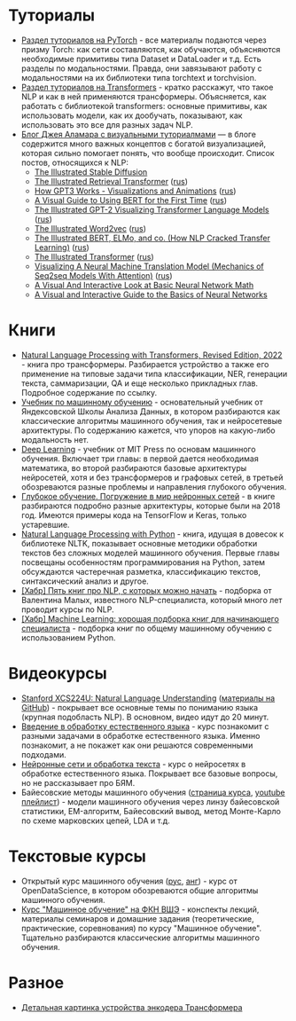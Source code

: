 # Туториалы
* [Раздел туториалов на PyTorch](https://pytorch.org/tutorials/index.html) - все материалы подаются через призму Torch: как сети составляются, как обучаются, объясняются необходимые примитивы типа Dataset и DataLoader и т.д. Есть разделы по модальностями. Правда, они завязывают работу с модальностями на их библиотеки типа torchtext и torchvision.
* [Раздел туториалов на Transformers](https://huggingface.co/learn/nlp-course/chapter1/1) - кратко расскажут, что такое NLP и как в ней применяются трансформеры. Объясняется, как работать с библиотекой transformers: основные примитивы, как использовать модели, как их дообучать, показывают, как использовать это все для разных задач NLP.
* [Блог Джея Аламара с визуальными туториалмами](http://jalammar.github.io) — в блоге содержится много важных концептов с богатой визуализацией, которая сильно помогает понять, что вообще происходит. Список постов, относящихся к NLP:
  * [The Illustrated Stable Diffusion](http://jalammar.github.io/illustrated-stable-diffusion/)
  * [The Illustrated Retrieval Transformer](http://jalammar.github.io/illustrated-retrieval-transformer/) ([rus](https://habr.com/ru/post/648705/))
  * [How GPT3 Works - Visualizations and Animations](http://jalammar.github.io/how-gpt3-works-visualizations-animations/) ([rus](https://habr.com/ru/articles/514698/))
  * [A Visual Guide to Using BERT for the First Time](http://jalammar.github.io/a-visual-guide-to-using-bert-for-the-first-time/) ([rus](https://habr.com/ru/articles/498144/))
  * [The Illustrated GPT-2 Visualizing Transformer Language Models](http://jalammar.github.io/illustrated-gpt2/) ([rus](https://habr.com/ru/articles/490842/))
  * [The Illustrated Word2vec](http://jalammar.github.io/illustrated-word2vec/) ([rus](https://habr.com/ru/articles/446530/))
  * [The Illustrated BERT, ELMo, and co. (How NLP Cracked Transfer Learning)](http://jalammar.github.io/illustrated-bert/) ([rus](https://habr.com/ru/articles/487358/))
  * [The Illustrated Transformer](http://jalammar.github.io/illustrated-transformer/) ([rus](https://habr.com/ru/articles/486358/))
  * [Visualizing A Neural Machine Translation Model (Mechanics of Seq2seq Models With Attention)](http://jalammar.github.io/visualizing-neural-machine-translation-mechanics-of-seq2seq-models-with-attention/) ([rus](https://habr.com/ru/articles/486158/))
  * [A Visual And Interactive Look at Basic Neural Network Math](http://jalammar.github.io/feedforward-neural-networks-visual-interactive/)
  * [A Visual and Interactive Guide to the Basics of Neural Networks](http://jalammar.github.io/visual-interactive-guide-basics-neural-networks/)

# Книги
* [Natural Language Processing with Transformers, Revised Edition, 2022](https://www.oreilly.com/library/view/natural-language-processing/9781098136789/) - книга про трансформеры. Разбирается устройство а также его применение на типовые задачи типа классификации, NER, генерации текста, саммаризации, QA и еще несколько прикладных глав. Подробное содержание по ссылку.
* [Учебник по машинному обучению](https://academy.yandex.ru/handbook/ml) - основательный учебник от Яндексовской Школы Анализа Данных, в котором разбираются как классические алгоритмы машинного обучения, так и нейросетевые архитектуры. По содержанию кажется, что упоров на какую-либо модальность нет.
* [Deep Learning](https://www.deeplearningbook.org/) - учебник от MIT Press по основам машинного обучения. Включает три главы: в первой дается необходимая математика, во второй разбираются базовые архитектуры нейросетей, хотя и без трансформеров и графовых сетей, в третьей обозреваются разные проблемы и направления глубокого обучения.
* [Глубокое обучение. Погружение в мир нейронных сетей](https://www.litres.ru/book/a-kadurin-13464223/glubokoe-obuchenie-pogruzhenie-v-mir-neyronnyh-setey-29817855/) - в книге разбираются подробно разные архитектуры, которые были на 2018 год. Имеются примеры кода на TensorFlow и Keras, только устаревшие.
* [Natural Language Processing with Python](https://www.nltk.org/book/) - книга, идущая в довесок к библиотеке NLTK, показывает основные методики обработки текстов без сложных моделей машинного обучения. Первые главы посвещаны особенностям программирования на Python, затем обсуждаются частеречная разметка, классификацию текстов, синтаксический анализ и другое.
* [\[Хабр\] Пять книг про NLP, с которых можно начать](https://habr.com/ru/companies/ru_mts/articles/759266/) - подборка от Валентина Малых, известного NLP-специалиста, который много лет проводит курсы по NLP.
* [\[Хабр\] Machine Learning: хорошая подборка книг для начинающего специалиста](https://habr.com/ru/companies/ru_mts/articles/759266/) - подборка книг по общему машинному обучению с использованием Python.

# Видеокурсы
* [Stanford XCS224U: Natural Language Understanding](https://www.youtube.com/watch?v=K_Dh0Sxujuc&list=PLoROMvodv4rOwvldxftJTmoR3kRcWkJBp) ([материалы на GitHub](https://github.com/cgpotts/cs224u/)) - покрывает все основные темы по пониманию языка (крупная подобласть NLP). В основном, видео идут до 20 минут.
* [Введение в обработку естественного языка](https://stepik.org/course/1233/promo) - курс познакомит с разными задачами в обработке естественного языка. Именно познакомит, а не покажет как они решаются современными подходами. 
* [Нейронные сети и обработка текста](https://stepik.org/course/54098/promo) - курс о нейросетях в обработке естественного языка. Покрывает все базовые вопросы, но не рассказывает про БЯМ.
* Байесовские методы машинного обучения ([страница курса](http://www.machinelearning.ru/wiki/index.php?title=%D0%91%D0%BC%D0%BC%D0%BE), [youtube плейлист](https://www.youtube.com/playlist?list=PLEqoHzpnmTfCiJpMPccTWXD9DB4ERQkyw)) - модели машинного обучения через линзу байесовской статистики, EM-алгоритм, Байесовский вывод, метод Монте-Карло по схеме марковских цепей, LDA и т.д.

# Текстовые курсы
* Открытый курс машинного обучения ([рус](https://habr.com/ru/companies/ods/articles/322626/), [анг](https://mlcourse.ai/book/index.html)) - курс от OpenDataScience, в котором обозреваются общие алгоритмы машинного обучения.
* [Курс "Машинное обучение" на ФКН ВШЭ](https://github.com/esokolov/ml-course-hse) - конспекты лекций, материалы семинаров и домашние задания (теоретические, практические, соревнования) по курсу "Машинное обучение". Тщательно разбираются классические алгоритмы машинного обучения.

# Разное
* [Детальная картинка устройства энкодера Трансформера](https://github.com/pa-shk/transformer-encoder/blob/main/transformer-encoder.png)
